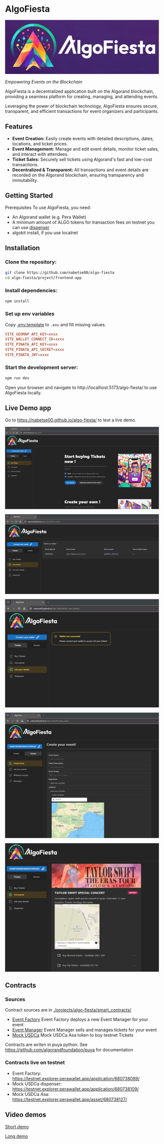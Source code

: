 # AlgoFiesta

![test](./projects/frontend-app/src/assets/logo_h.png)

*Empowering Events on the Blockchain*

AlgoFiesta is a decentralized application built on the Algorand blockchain, providing a seamless platform for creating, managing, and attending events. 

Leveraging the power of blockchain technology, AlgoFiesta ensures secure, transparent, and efficient transactions for event organizers and participants.

## Features
- **Event Creation:** Easily create events with detailed descriptions, dates, locations, and ticket prices.
- **Event Management:** Manage and edit event details, monitor ticket sales, and interact with attendees.
- **Ticket Sales:** Securely sell tickets using Algorand's fast and low-cost transactions.
- **Decentralized & Transparent:** All transactions and event details are recorded on the Algorand blockchain, ensuring transparency and immutability.

## Getting Started
Prerequisites
To use AlgoFiesta, you need:

- An Algorand wallet (e.g. Pera Wallet)
- A minimum amount of ALGO tokens for transaction fees 
on testnet you can use [dispenser](https://bank.testnet.algorand.network/)
- algokit install, if you use localnet


## Installation

### Clone the repository:

```bash
git clone https://github.com/nabetse00/algo-fiesta
cd algo-fiesta/project/frontend-app
```
### Install dependencies:

```bash
npm install
```

### Set up env variables
Copy [.env.template](./projects/frontend-app/.env.template) to `.env` and fill missing values.
```toml
VITE_GEOMAP_API_KEY=xxxx
VITE_WALLET_CONNECT_ID=xxxx
VITE_PINATA_API_KEY=xxxx
VITE_PINATA_API_SECRET=xxxx
VITE_PINATA_JWT=xxxx
```
### Start the development server:

```bash
npm run dev  
```
Open your browser and navigate to http://localhost:5173/algo-fiesta/ to use AlgoFiesta locally.

## Live Demo app

Go to https://nabetse00.github.io/algo-fiesta/ to test a live demo.

![sreen1](./assets/screen1.png)

![sreen2](./assets/screen2.png)

![sreen3](./assets/screen3.png)

![sreen4](./assets/screen4.png)

![sreen5](./assets/screen5.png)

## Contracts

### Sources

Contract sources are in [./projects/algo-fiesta/smart_contracts/](./projects/algo-fiesta/smart_contracts/)

- [Event Factory](./projects/algo-fiesta/smart_contracts/event_factory/)
Event Factory deploys a new Event Manager for your event
- [Event Manager](./projects/algo-fiesta/smart_contracts/event_manager//)
Event Manager sells and manages tickets for your event
- [Mock USDCa](./projects/algo-fiesta/smart_contracts/usdca_mock/)
Mock USDCa Asa token to buy testnet Tickets 

Contracts are writen in puya python.
See https://github.com/algorandfoundation/puya for documentation

### Contracts live on testnet

- Event Factory: https://testnet.explorer.perawallet.app/application/680738089/
- Mock USDCa dispenser: https://testnet.explorer.perawallet.app/application/680738109/
- Mock USDCa Asa: https://testnet.explorer.perawallet.app/asset/680738127/

## Video demos

[Short demo](https://youtu.be/ovxvIGQbRzk)

[Long demo](https://youtu.be/-xsNqTcNFnQ)